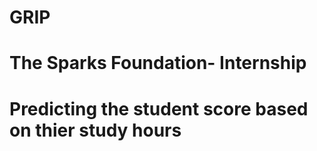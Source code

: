 # GRIP
# The Sparks Foundation- Internship

# Predicting the student score based on thier study hours
